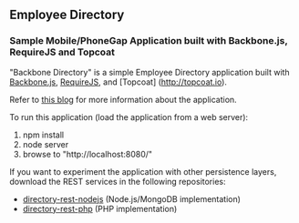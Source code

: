 ## Employee Directory ##

### Sample Mobile/PhoneGap Application built with Backbone.js, RequireJS and Topcoat ###

"Backbone Directory" is a simple Employee Directory application built with [Backbone.js](http://backbonejs.org), [RequireJS](http://requirejs.org/), and [Topcoat] (http://topcoat.io).

Refer to [this blog](http://coenraets.org) for more information about the application.


To run this application (load the application from a web server):
1.  npm install
2.  node server
3.  browse to "http://localhost:8080/"


If you want to experiment the application with other persistence layers, download the REST services in the following repositories:

- [directory-rest-nodejs](https://github.com/ccoenraets/directory-rest-nodejs) (Node.js/MongoDB implementation)
- [directory-rest-php](https://github.com/ccoenraets/directory-rest-php) (PHP implementation)